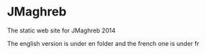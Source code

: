 JMaghreb
========
The static web site for JMaghreb 2014

The english version is under en folder and the french one is under fr

